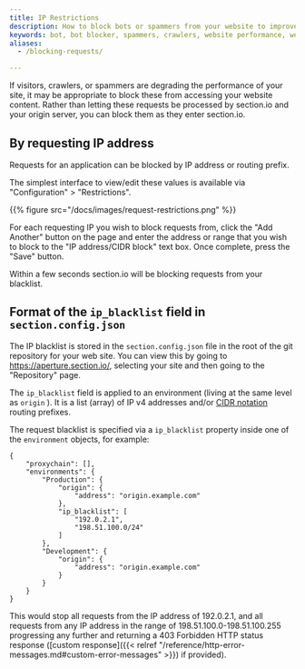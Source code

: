 ```yaml
---
title: IP Restrictions
description: How to block bots or spammers from your website to improve website performance. How to create a blacklist to block IP addresses.
keywords: bot, bot blocker, spammers, crawlers, website performance, webpage speed, website security, content delivery network, CDN
aliases:
  - /blocking-requests/

---
```


If visitors, crawlers, or spammers are degrading the performance of your site, it may be appropriate to block these from accessing your website content. Rather than letting these requests be processed by section.io and your origin server, you can block them as they enter section.io.

## By requesting IP address

Requests for an application can be blocked by IP address or routing prefix.

The simplest interface to view/edit these values is available via "Configuration" > "Restrictions".

{{% figure src="/docs/images/request-restrictions.png" %}}

For each requesting IP you wish to block requests from, click the "Add Another" button on the page and enter the address or range that you wish to block to the "IP address/CIDR block" text box. Once complete, press the "Save" button.

Within a few seconds section.io will be blocking requests from your blacklist.

## Format of the `ip_blacklist` field in ``section.config.json``

The IP blacklist is stored in the ``section.config.json`` file in the root of the git repository for your web site. You can view this by going to <https://aperture.section.io/>, selecting your site and then going to the "Repository" page.

The `ip_blacklist` field is applied to an environment (living at the same level as `origin` ). It is a list (array) of IP v4 addresses and/or [CIDR notation](https://en.wikipedia.org/wiki/Classless_Inter-Domain_Routing#CIDR_notation) routing prefixes.

The request blacklist is specified via a `ip_blacklist` property inside one of the `environment` objects, for example:

    {
        "proxychain": [],
        "environments": {
            "Production": {
                "origin": {
                    "address": "origin.example.com"
                },
                "ip_blacklist": [
                    "192.0.2.1",
                    "198.51.100.0/24"
                ]
            },
            "Development": {
                "origin": {
                    "address": "origin.example.com"
                }
            }
        }
    }

This would stop all requests from the IP address of 192.0.2.1, and all requests from any IP address in the range of 198.51.100.0-198.51.100.255 progressing any further and returning a 403 Forbidden HTTP status response ([custom response]({{< relref "/reference/http-error-messages.md#custom-error-messages" >}}) if provided).
